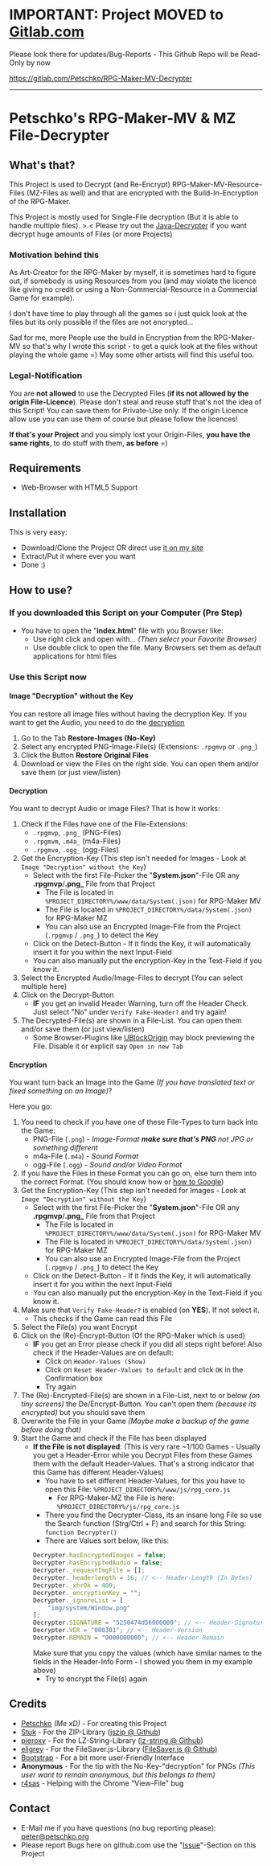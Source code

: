# IMPORTANT: Project MOVED to [Gitlab.com](https://gitlab.com/Petschko/RPG-Maker-MV-Decrypter) 

Please look there for updates/Bug-Reports - This Github Repo will be Read-Only by now

https://gitlab.com/Petschko/RPG-Maker-MV-Decrypter

----

# Petschko's RPG-Maker-MV & MZ File-Decrypter

## What's that?

This Project is used to Decrypt (and Re-Encrypt) RPG-Maker-MV-Resource-Files (MZ-Files as well) and that are encrypted with the Build-In-Encryption of the RPG-Maker.

This Project is mostly used for Single-File decryption (But it is able to handle multiple files). >.< Please try out the [Java-Decrypter](https://github.com/Petschko/Java-RPG-Maker-MV-Decrypter) if you want decrypt huge amounts of Files (or more Projects)

### Motivation behind this
As Art-Creator for the RPG-Maker by myself, it is sometimes hard to figure out, if somebody is using Resources from you (and may violate the licence like giving no credit or using a Non-Commercial-Resource in a Commercial Game for example).

I don't have time to play through all the games so i just quick look at the files but its only possible if the files are not encrypted...

Sad for me, more People use the build in Encryption from the RPG-Maker-MV so that's why I wrote this script - to get a quick look at the files without playing the whole game =) May some other artists will find this useful too.

### Legal-Notification
You are **not allowed** to use the Decrypted Files (**if its not allowed by the origin File-Licence**).
Please don't steal and reuse stuff that's not the idea of this Script!
You can save them for Private-Use only. If the origin Licence allow use you can use them of course but please follow the licences!

**If that's your Project** and you simply lost your Origin-Files, **you have the same rights**, to do stuff with them, **as before** =)

## Requirements
- Web-Browser with HTML5 Support

## Installation

This is very easy:

- Download/Clone the Project OR direct use [it on my site](https://petschko.org/tools/mv_decrypter/)
- Extract/Put it where ever you want
- Done :)

## How to use?

### If you downloaded this Script on your Computer (Pre Step)
- You have to open the "**index.html**" file with you Browser like:
  - Use right click and open with... _(Then select your Favorite Browser)_
  - Use double click to open the file. Many Browsers set them as default applications for html files

### Use this Script now

#### Image "Decryption" without the Key
You can restore all image files without having  the decryption Key. If you want to get the Audio, you need to do the [decryption](#decryption)
1. Go to the Tab **Restore-Images (No-Key)**
2. Select any encrypted PNG-Image-File(s) (Extensions: `.rpgmvp` or `.png_`)
3. Click the Button **Restore Original Files**
4. Download or view the Files on the right side. You can open them and/or save them (or just view/listen)

#### Decryption
You want to decrypt Audio or image Files? That is how it works:
1. Check if the Files have one of the File-Extensions:
    - `.rpgmvp`, `.png_` (PNG-Files)
    - `.rpgmvm`, `.m4a_` (m4a-Files)
    - `.rpgmvo`, `.ogg_` (ogg-Files)
2. Get the Encryption-Key (This step isn't needed for Images - Look at `Image "Decryption" without the Key`)
    - Select with the first File-Picker the "**System.json**"-File OR any **.rpgmvp**/**.png_** File from that Project
      - The File is located in `%PROJECT_DIRECTORY%/www/data/System(.json)` for RPG-Maker MV
      - The File is located in `%PROJECT_DIRECTORY%/data/System(.json)` for RPG-Maker MZ
      - You can also use an Encrypted Image-File from the Project (`.rpgmvp` / `.png_`) to detect the Key
    - Click on the Detect-Button - If it finds the Key, it will automatically insert it for you within the next Input-Field
    - You can also manually put the encryption-Key in the Text-Field if you know it.
3. Select the Encrypted Audio/Image-Files to decrypt (You can select multiple here)
4. Click on the Decrypt-Button
    - **IF** you get an invalid Header Warning, turn off the Header Check. Just select "No" under `Verify Fake-Header?` and try again!
5. The Decrypted-File(s) are shown in a File-List. You can open them and/or save them (or just view/listen)
    - Some Browser-Plugins like [UBlockOrigin](https://github.com/gorhill/uBlock) may block previewing the File. Disable it or explicit say `Open in new Tab`

#### Encryption
You want turn back an Image into the Game _(If you have translated text or fixed something on an Image)_?

Here you go:
1. You need to check if you have one of these File-Types to turn back into the Game:
    - PNG-File (`.png`) - _Image-Format **make sure that's PNG** not JPG or something different_
    - m4a-File (`.m4a`) - _Sound Format_
    - ogg-File (`.ogg`) - _Sound and/or Video Format_
2. If you have the Files in these Format you can go on, else turn them into the correct Format. (You should know how or [how to Google](http://www.giyf.com/))
3. Get the Encryption-Key (This step isn't needed for Images - Look at `Image "Decryption" without the Key`)
    - Select with the first File-Picker the "**System.json**"-File OR any **.rpgmvp**/**.png_** File from that Project
        - The File is located in `%PROJECT_DIRECTORY%/www/data/System(.json)` for RPG-Maker MV
        - The File is located in `%PROJECT_DIRECTORY%/data/System(.json)` for RPG-Maker MZ
        - You can also use an Encrypted Image-File from the Project (`.rpgmvp` / `.png_`) to detect the Key
    - Click on the Detect-Button - If it finds the Key, it will automatically insert it for you within the next Input-Field
    - You can also manually put the encryption-Key in the Text-Field if you know it.
4. Make sure that `Verify Fake-Header?` is enabled (on **YES**). If not select it.
    - This checks if the Game can read this File
5. Select the File(s) you want Encrypt
6. Click on the (Re)-Encrypt-Button (Of the RPG-Maker which is used)
    - **IF** you get an Error please check if you did all steps right before! Also check if the Header-Values are on default:
      - Click on `Header-Values (Show)`
      - Click on `Reset Header-Values to default` and click `OK` in the Confirmation box
      - Try again
7. The (Re)-Encrypted-File(s) are shown in a File-List, next to or below _(on tiny screens)_ the De/Encrypt-Button. You can't open them _(because its encrypted)_ but you should save them
8. Overwrite the File in your Game _(Maybe make a backup of the game before doing that)_
9. Start the Game and check if the File has been displayed
    - **If the File is not displayed**: (This is very rare ~1/100 Games - Usually you get a Header-Error while you Decrypt Files from these Games them with the default Header-Values. That's a strong indicator that this Game has different Header-Values)
      - You have to set different Header-Values, for this you have to open this File: `%PROJECT_DIRECTORY%/www/js/rpg_core.js`
        - For RPG-Maker-MZ the File is here: `%PROJECT_DIRECTORY%/js/rpg_core.js`
      - There you find the Decrypter-Class, its an insane long File so use the Search function (Strg/Ctrl + F) and search for this String: `function Decrypter()`
      - There are Values sort below, like this:
      ````js
      Decrypter.hasEncryptedImages = false;
      Decrypter.hasEncryptedAudio = false;
      Decrypter._requestImgFile = [];
      Decrypter._headerlength = 16; // <-- Header-Length (In Bytes)
      Decrypter._xhrOk = 400;
      Decrypter._encryptionKey = "";
      Decrypter._ignoreList = [
          "img/system/Window.png"
      ];
      Decrypter.SIGNATURE = "5250474d56000000"; // <-- Header-Signature
      Decrypter.VER = "000301"; // <-- Header-Version
      Decrypter.REMAIN = "0000000000"; // <-- Header-Remain
      ````
      Make sure that you copy the values (which have similar names to the fields in the Header-Info Form - I showed you them in my example above)
      - Try to encrypt the File(s) again

## Credits

- [Petschko](https://github.com/Petschko) _(Me xD)_ - For creating this Project
- [Stuk](https://github.com/Stuk) - For the ZIP-Library ([jszip @ Github](https://github.com/Stuk/jszip))
- [pieroxy](https://github.com/pieroxy) - For the LZ-String-Library ([lz-string @ Github](https://github.com/pieroxy/lz-string))
- [eligrey](https://github.com/eligrey) - For the FileSaver.js-Library ([FileSaver.js @ Github](https://github.com/eligrey/FileSaver.js))
- [Bootstrap](https://getbootstrap.com/docs/3.4/getting-started/) - For a bit more user-Friendly Interface
- **Anonymous** - For the tip with the No-Key-"decryption" for PNGs *(This user want to remain anonymous, but this belongs to them)*
- [r4sas](https://github.com/r4sas) - Helping with the Chrome "View-File" bug

## Contact

- E-Mail me if you have questions (no bug reporting please): peter@petschko.org
- Please report Bugs here on github.com use the "[Issue](https://github.com/Petschko/RPG-Maker-MV-Decrypter/issues)"-Section on this Project
